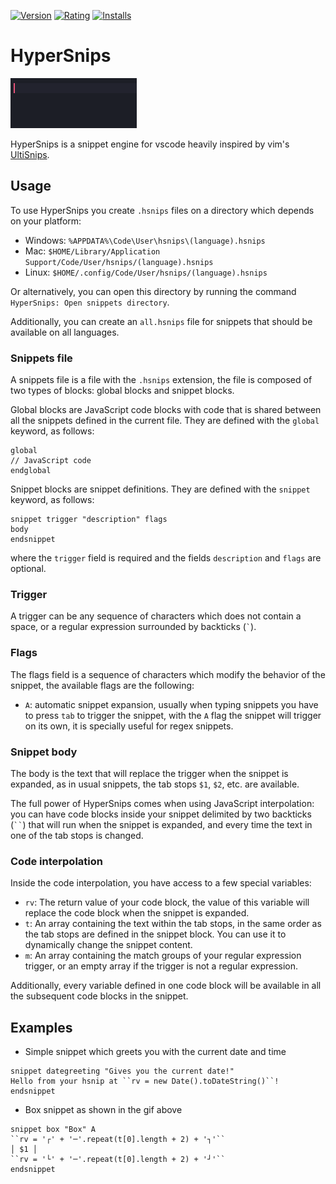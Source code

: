 [![Version](https://vsmarketplacebadge.apphb.com/version-short/draivin.hsnips.svg)](https://marketplace.visualstudio.com/items?itemName=draivin.hsnips)
[![Rating](https://vsmarketplacebadge.apphb.com/rating-short/draivin.hsnips.svg)](https://marketplace.visualstudio.com/items?itemName=draivin.hsnips)
[![Installs](https://vsmarketplacebadge.apphb.com/installs/draivin.hsnips.svg)](https://marketplace.visualstudio.com/items?itemName=draivin.hsnips)

# HyperSnips

![](./images/welcome.gif)

HyperSnips is a snippet engine for vscode heavily inspired by vim's
[UltiSnips](https://github.com/SirVer/ultisnips).

## Usage
To use HyperSnips you create `.hsnips` files on a directory which depends on your platform:
- Windows: `%APPDATA%\Code\User\hsnips\(language).hsnips`
- Mac: `$HOME/Library/Application Support/Code/User/hsnips/(language).hsnips`
- Linux: `$HOME/.config/Code/User/hsnips/(language).hsnips`

Or alternatively, you can open this directory by running the command `HyperSnips: Open snippets
directory`.

Additionally, you can create an `all.hsnips` file for snippets that should be available on all languages.

### Snippets file
A snippets file is a file with the `.hsnips` extension, the file is composed of two types of blocks:
global blocks and snippet blocks.

Global blocks are JavaScript code blocks with code that is shared between all the snippets defined
in the current file. They are defined with the `global` keyword, as follows:
```hsnips
global
// JavaScript code
endglobal
```

Snippet blocks are snippet definitions. They are defined with the `snippet` keyword, as follows:
```hsnips
snippet trigger "description" flags
body
endsnippet
```
where the `trigger` field is required and the fields `description` and `flags` are optional.

### Trigger
A trigger can be any sequence of characters which does not contain a space, or a regular expression
surrounded by backticks (`` ` ``).

### Flags
The flags field is a sequence of characters which modify the behavior of the snippet, the available
flags are the following:

- `A`: automatic snippet expansion, usually when typing snippets you have to press `tab` to trigger
  the snippet, with the `A` flag the snippet will trigger on its own, it is specially useful for
  regex snippets.

### Snippet body
The body is the text that will replace the trigger when the snippet is expanded, as in usual
snippets, the tab stops `$1`, `$2`, etc. are available.

The full power of HyperSnips comes when using JavaScript interpolation: you can have code blocks
inside your snippet delimited by two backticks (` `` `) that will run when the snippet is expanded,
and every time the text in one of the tab stops is changed.

### Code interpolation
Inside the code interpolation, you have access to a few special variables:
- `rv`:  The return value of your code block, the value of this variable will replace the code block
  when the snippet is expanded.
- `t`: An array containing the text within the tab stops, in the same order as the tab stops are
  defined in the snippet block. You can use it to dynamically change the snippet content.
- `m`: An array containing the match groups of your regular expression trigger, or an empty array if
  the trigger is not a regular expression.

Additionally, every variable defined in one code block will be available in all the subsequent code
blocks in the snippet.

## Examples
- Simple snippet which greets you with the current date and time
```hsnips
snippet dategreeting "Gives you the current date!"
Hello from your hsnip at ``rv = new Date().toDateString()``!
endsnippet
```

- Box snippet as shown in the gif above
```hsnips
snippet box "Box" A
``rv = '┌' + '─'.repeat(t[0].length + 2) + '┐'``
│ $1 │
``rv = '└' + '─'.repeat(t[0].length + 2) + '┘'``
endsnippet
```
